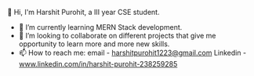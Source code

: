 👋 Hi, I'm Harshit Purohit, a III year CSE student. 

- 🌱 I’m currently learning MERN Stack development.
- 👯 I’m looking to collaborate on different projects that give me opportunity to learn more and more new skills.
- 📫 How to reach me:  email - harshitpurohit1223@gmail.com Linkedin - www.linkedin.com/in/harshit-purohit-238259285

